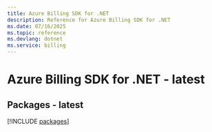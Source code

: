 ```yaml
---
title: Azure Billing SDK for .NET
description: Reference for Azure Billing SDK for .NET
ms.date: 07/16/2025
ms.topic: reference
ms.devlang: dotnet
ms.service: billing
---
```

# Azure Billing SDK for .NET - latest
## Packages - latest
[!INCLUDE [packages](billing-index.md)]